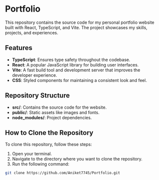 # Portfolio

This repository contains the source code for my personal portfolio website built with React, TypeScript, and Vite. The project showcases my skills, projects, and experiences.

## Features

- **TypeScript**: Ensures type safety throughout the codebase.
- **React**: A popular JavaScript library for building user interfaces.
- **Vite**: A fast build tool and development server that improves the developer experience.
- **CSS**: Styled components for maintaining a consistent look and feel.

## Repository Structure

- **src/**: Contains the source code for the website.
- **public/**: Static assets like images and fonts.
- **node_modules/**: Project dependencies.

## How to Clone the Repository

To clone this repository, follow these steps:

1. Open your terminal.
2. Navigate to the directory where you want to clone the repository.
3. Run the following command:

```sh
git clone https://github.com/Aniket7745/Portfolio.git
